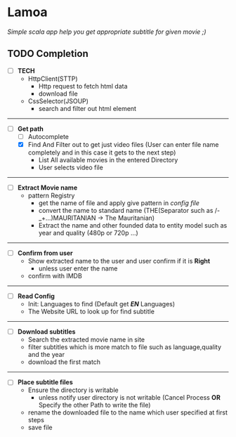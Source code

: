 # Lamoa
*Simple scala app help you get appropriate subtitle for given movie ;)* 
## TODO Completion 
- [ ] **TECH**
    - HttpClient(STTP)
        - Http request to fetch html data
        - download file
    - CssSelector(JSOUP)
        - search and filter out html element 
---
- [ ] **Get path**
    - [ ] Autocomplete 
    - [X] Find And Filter out to get just video files (User can enter file name completely and in this case it gets to the next step)
        - List All available movies in the entered Directory
        - User selects video file  
---
- [ ] **Extract Movie name**
    - pattern Registry
        - get the name of file and apply give pattern in *config file*
        - convert the name to standard name (THE(Separator such as /-_+...)MAURITANIAN -> The Mauritanian)        
        - Extract the name and other founded data to entity model such as year and quality (480p or 720p ...)
---
- [ ] **Confirm from user**
    - Show extracted name to the user and user confirm if it is **Right**
        - unless user enter the name
    - confirm with IMDB
---
- [ ] **Read Config**
    - Init: Languages to find (Default get ***EN*** Languages)
    - The Website URL to look up for find subtitle
---
- [ ] **Download subtitles**
    - Search the extracted movie name in site
    - filter subtitles which is more match to file such as language,quality and the year
    -  download the first match
---
- [ ] **Place subtitle files** 
    - Ensure the directory is writable
        - unless notify user directory is not writable (Cancel Process **OR** Specify the other Path to write the file)
    - rename the downloaded file to the name which user specified at first steps
    - save file
    
